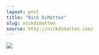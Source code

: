 ```yaml
---
layout: post
title: "Nick DiMatteo"
slug: nickdimatteo
source: http://nickdimatteo.com/
---
```


<img src="{{ site.url }}/assets/img/screenshots/nickdimatteo.jpg">
